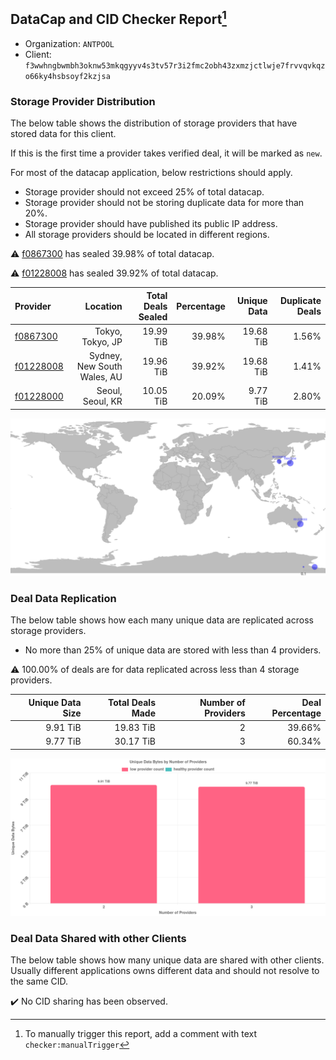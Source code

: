 ## DataCap and CID Checker Report[^1]
 - Organization: `ANTPOOL `
 - Client: `f3wwhngbwmbh3oknw53mkqgyyv4s3tv57r3i2fmc2obh43zxmzjctlwje7frvvqvkqzo66ky4hsbsoyf2kzjsa`
### Storage Provider Distribution
The below table shows the distribution of storage providers that have stored data for this client.

If this is the first time a provider takes verified deal, it will be marked as `new`.

For most of the datacap application, below restrictions should apply.
 - Storage provider should not exceed 25% of total datacap.
 - Storage provider should not be storing duplicate data for more than 20%.
 - Storage provider should have published its public IP address.
 - All storage providers should be located in different regions.

⚠️ [f0867300](https://filfox.info/en/address/f0867300) has sealed 39.98% of total datacap.

⚠️ [f01228008](https://filfox.info/en/address/f01228008) has sealed 39.92% of total datacap.

| Provider                                              |                    Location | Total Deals Sealed | Percentage | Unique Data | Duplicate Deals |
| :---------------------------------------------------- | --------------------------: | -----------------: | ---------: | ----------: | --------------: |
| [f0867300](https://filfox.info/en/address/f0867300)   |            Tokyo, Tokyo, JP |          19.99 TiB |     39.98% |   19.68 TiB |           1.56% |
| [f01228008](https://filfox.info/en/address/f01228008) | Sydney, New South Wales, AU |          19.96 TiB |     39.92% |   19.68 TiB |           1.41% |
| [f01228000](https://filfox.info/en/address/f01228000) |            Seoul, Seoul, KR |          10.05 TiB |     20.09% |    9.77 TiB |           2.80% |

![Provider Distribution](https://raw.githubusercontent.com/data-preservation-programs/filplus-checker-assets/main/filecoin-project/filecoin-plus-large-datasets/issues/1010/1671098354815.png)
### Deal Data Replication
The below table shows how each many unique data are replicated across storage providers.
- No more than 25% of unique data are stored with less than 4 providers.

⚠️ 100.00% of deals are for data replicated across less than 4 storage providers.

| Unique Data Size | Total Deals Made | Number of Providers | Deal Percentage |
| ---------------: | ---------------: | ------------------: | --------------: |
|         9.91 TiB |        19.83 TiB |                   2 |          39.66% |
|         9.77 TiB |        30.17 TiB |                   3 |          60.34% |

![Replication Distribution](https://raw.githubusercontent.com/data-preservation-programs/filplus-checker-assets/main/filecoin-project/filecoin-plus-large-datasets/issues/1010/1671098355413.png)
### Deal Data Shared with other Clients
The below table shows how many unique data are shared with other clients.
Usually different applications owns different data and should not resolve to the same CID.

✔️ No CID sharing has been observed.

[^1]: To manually trigger this report, add a comment with text `checker:manualTrigger`
